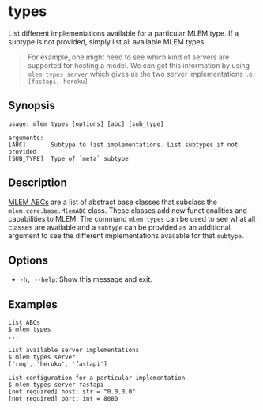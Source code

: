 # types

List different implementations available for a particular MLEM type. If a
subtype is not provided, simply list all available MLEM types.

> For example, one might need to see which kind of servers are supported for
> hosting a model. We can get this information by using `mlem types server`
> which gives us the two server implementations i.e. `[fastapi, heroku]`

## Synopsis

```usage
usage: mlem types [options] [abc] [sub_type]

arguments:
[ABC]       Subtype to list implementations. List subtypes if not provided
[SUB_TYPE]  Type of `meta` subtype
```

## Description

[MLEM ABCs](/doc/user-guide/mlem-abcs) are a list of abstract base classes that
subclass the `mlem.core.base.MlemABC` class. These classes add new
functionalities and capabilities to MLEM. The command `mlem types` can be used
to see what all classes are available and a `subtype` can be provided as an
additional argument to see the different implementations available for that
`subtype`.

## Options

- `-h, --help`: Show this message and exit.

## Examples

```mlem
List ABCs
$ mlem types
...

List available server implementations
$ mlem types server
['rmq', 'heroku', 'fastapi']

List configuration for a particular implementation
$ mlem types server fastapi
[not required] host: str = "0.0.0.0"
[not required] port: int = 8080
```
